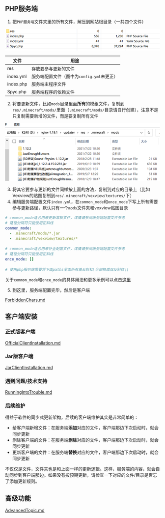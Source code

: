 ## PHP服务端

1. 把`PHP服务端`文件夹里的所有文件，解压到网站根目录（一共四个文件）

![image-20210822235615564](assets/phpserver-all-files.png)

| 文件      | 用途                                       |
| --------- | ------------------------------------------ |
| res       | 存放要参与更新的文件                       |
| index.yml | 服务端配置文件（图中为`config.yml`未更正） |
| index.php | 服务端主程序文件                           |
| Spyc.php  | 服务端程序的依赖文件                       |

2. 将要更新文件，比如`mods`目录里面**所有**的模组文件，复制到`res/.minecraft/mods/`里面（`.minecraft/mods/`目录请自行创建），注意不是只复制需要新增的文件，而是要复制所有文件

![image-20210823103019711](assets/phpserver-inside-mods.png)

3. 将其它要参与更新的文件同样按上面的方法，复制到对应的目录上（比如Vexview的贴图复制到`res/.minecraft/vexview/textures/`下）
4. 编辑服务端配置文件`index.yml`，在`common_mode`和`once_mode`下写上所有需要参与更新路径，默认只有一个`mods`文件夹和vexview贴图目录

```yaml
# common_mode适合用来更新常规文件，详情请参阅服务端配置文件参考
# 路径分隔符只能使用正斜线
common_mode:
  - .minecraft/mods/*.jar
  - .minecraft/vexview/textures/*

# common_mode适合用来补全配置文件，详情请参阅服务端配置文件参考
# 路径分隔符只能使用正斜线
once_mode: []

# 使用php服务端需要将下面paths里面所有单反斜杠\全部换成双反斜杠\\
```

关于`common_mode`和`once_mode`的具体用法和更多示例可以点击[这里](ServerConfigurationReference.md)

5. 到这里，服务端配置完毕，然后是客户端

[ForbiddenChars.md](ForbiddenChars.md ':include')

## 客户端安装

<!-- tabs:start -->

### **正式版客户端**

[OfficialClientInstallation.md](OfficialClientInstallation.md ':include')

### **Jar版客户端**

[JarClientInstallation.md](JarClientInstallation.md ':include')

<!-- tabs:end -->

### 遇到问题/技术支持

[RunningIntoTrouble.md](RunningIntoTrouble.md ':include')

### 后续维护

得益于软件的同步式更新架构，后续的客户端维护其实是非常简单的：

+ 给客户端新增文件：在服务端**添加**对应的文件，客户端那边下次启动时，就会同步更新
+ 删除客户端的文件：在服务端**删除**对应的文件，客户端那边下次启动时，就会同步更新
+ 更新客户端的文件：在服务端**替换**对应的文件，客户端那边下次启动时，就会同步更新

不仅仅是文件，文件夹也是和上面一样的更新逻辑。这样，服务端的内容，就会自动同步到客户端那边。如果没有按预期更新，请检查一下对应的文件/目录是否忘了添加更新规则。

## 高级功能

[AdvancedTopic.md](AdvancedTopic.md ':include')